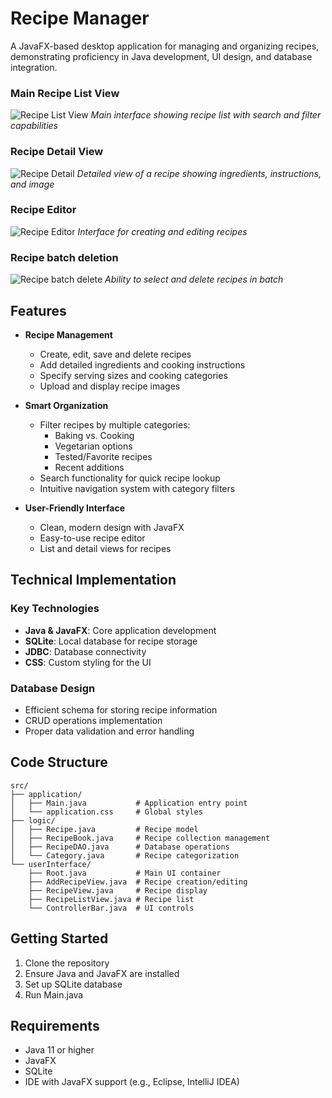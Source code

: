 # Recipe Manager

A JavaFX-based desktop application for managing and organizing recipes, demonstrating proficiency in Java development, UI design, and database integration.

### Main Recipe List View
![Recipe List View](./screenshots/recipe_list.png)
*Main interface showing recipe list with search and filter capabilities*

### Recipe Detail View
![Recipe Detail](./screenshots/recipe_detail.png)
*Detailed view of a recipe showing ingredients, instructions, and image*

### Recipe Editor
![Recipe Editor](./screenshots/recipe_editor.png)
*Interface for creating and editing recipes*

### Recipe batch deletion
![Recipe batch delete](./screenshots/batch_deletion.png)
*Ability to select and delete recipes in batch*

## Features

- **Recipe Management**
  - Create, edit, save and delete recipes
  - Add detailed ingredients and cooking instructions
  - Specify serving sizes and cooking categories
  - Upload and display recipe images
  

- **Smart Organization**
  - Filter recipes by multiple categories:
    - Baking vs. Cooking
    - Vegetarian options
    - Tested/Favorite recipes
    - Recent additions
  - Search functionality for quick recipe lookup
  - Intuitive navigation system with category filters

- **User-Friendly Interface**
  - Clean, modern design with JavaFX
  - Easy-to-use recipe editor
  - List and detail views for recipes

## Technical Implementation

### Key Technologies
- **Java & JavaFX**: Core application development
- **SQLite**: Local database for recipe storage
- **JDBC**: Database connectivity
- **CSS**: Custom styling for the UI

### Database Design
- Efficient schema for storing recipe information
- CRUD operations implementation
- Proper data validation and error handling

## Code Structure
```
src/
├── application/
│   ├── Main.java           # Application entry point
│   └── application.css     # Global styles
├── logic/
│   ├── Recipe.java         # Recipe model
│   ├── RecipeBook.java     # Recipe collection management
│   ├── RecipeDAO.java      # Database operations
│   └── Category.java       # Recipe categorization
└── userInterface/
    ├── Root.java           # Main UI container
    ├── AddRecipeView.java  # Recipe creation/editing
    ├── RecipeView.java     # Recipe display
    ├── RecipeListView.java # Recipe list
    └── ControllerBar.java  # UI controls
```
## Getting Started
1. Clone the repository
2. Ensure Java and JavaFX are installed
3. Set up SQLite database
4. Run Main.java

## Requirements
- Java 11 or higher
- JavaFX
- SQLite
- IDE with JavaFX support (e.g., Eclipse, IntelliJ IDEA)
